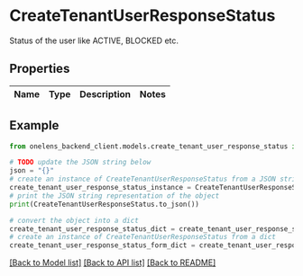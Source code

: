 # CreateTenantUserResponseStatus

Status of the user like ACTIVE, BLOCKED etc.

## Properties

Name | Type | Description | Notes
------------ | ------------- | ------------- | -------------

## Example

```python
from onelens_backend_client.models.create_tenant_user_response_status import CreateTenantUserResponseStatus

# TODO update the JSON string below
json = "{}"
# create an instance of CreateTenantUserResponseStatus from a JSON string
create_tenant_user_response_status_instance = CreateTenantUserResponseStatus.from_json(json)
# print the JSON string representation of the object
print(CreateTenantUserResponseStatus.to_json())

# convert the object into a dict
create_tenant_user_response_status_dict = create_tenant_user_response_status_instance.to_dict()
# create an instance of CreateTenantUserResponseStatus from a dict
create_tenant_user_response_status_form_dict = create_tenant_user_response_status.from_dict(create_tenant_user_response_status_dict)
```
[[Back to Model list]](../README.md#documentation-for-models) [[Back to API list]](../README.md#documentation-for-api-endpoints) [[Back to README]](../README.md)


